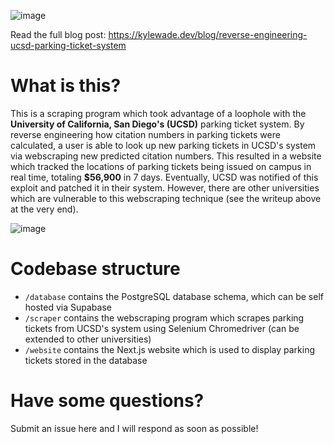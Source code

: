 ![image](https://github.com/user-attachments/assets/dd7b91e4-9cc5-497c-a1b8-eacbdfe8cd02)

Read the full blog post: https://kylewade.dev/blog/reverse-engineering-ucsd-parking-ticket-system  

# What is this?

This is a scraping program which took advantage of a loophole with the **University of California, San Diego's (UCSD)** parking ticket system. By reverse engineering how citation numbers in parking tickets were calculated, a user is able to look up new parking tickets in UCSD's system via webscraping new predicted citation numbers. This resulted in a website which tracked the locations of parking tickets being issued on campus in real time, totaling **$56,900** in 7 days. Eventually, UCSD was notified of this exploit and patched it in their system. However, there are other universities which are vulnerable to this webscraping technique (see the writeup above at the very end).

![image](https://github.com/user-attachments/assets/6510bc84-ff3b-4d73-9f9d-c57195c0d253)


# Codebase structure

- `/database` contains the PostgreSQL database schema, which can be self hosted via Supabase  
- `/scraper` contains the webscraping program which scrapes parking tickets from UCSD's system using Selenium Chromedriver (can be extended to other universities)  
- `/website` contains the Next.js website which is used to display parking tickets stored in the database  

# Have some questions?
Submit an issue here and I will respond as soon as possible!
